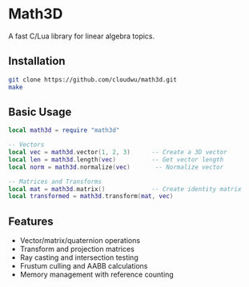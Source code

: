 # Math3D

A fast C/Lua library for linear algebra topics.
## Installation

```bash
git clone https://github.com/cloudwu/math3d.git
make
```

## Basic Usage

```lua
local math3d = require "math3d"

-- Vectors
local vec = math3d.vector(1, 2, 3)      -- Create a 3D vector
local len = math3d.length(vec)          -- Get vector length
local norm = math3d.normalize(vec)       -- Normalize vector

-- Matrices and Transforms
local mat = math3d.matrix()             -- Create identity matrix
local transformed = math3d.transform(mat, vec)

```

## Features
- Vector/matrix/quaternion operations
- Transform and projection matrices
- Ray casting and intersection testing
- Frustum culling and AABB calculations
- Memory management with reference counting
